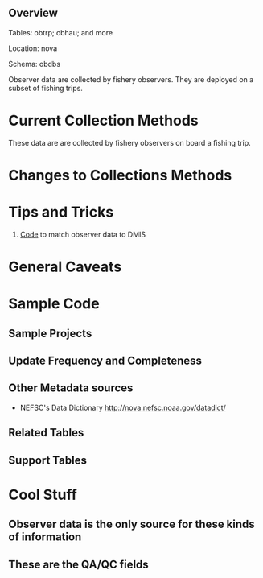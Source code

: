 ## Overview

Tables: obtrp; obhau; and more  

Location: nova

Schema: obdbs

Observer data are collected by fishery observers. They are deployed on a subset of fishing trips.  
        
# Current Collection Methods
These data are are collected by fishery observers on board a fishing trip.

# Changes to Collections Methods

# Tips and Tricks
1.  [Code](/code_fragments/DMIS_observer_match.sas) to match observer data to DMIS 

# General Caveats

# Sample Code

## Sample Projects

## Update Frequency and Completeness


## Other Metadata sources
+ NEFSC's Data Dictionary  http://nova.nefsc.noaa.gov/datadict/


## Related Tables


## Support Tables

# Cool Stuff

##  Observer data is the only source for these kinds of information


## These are the QA/QC fields 



